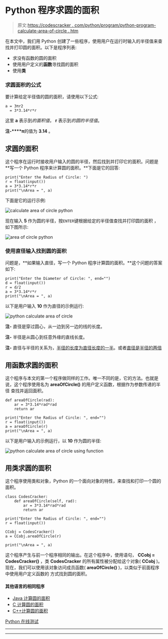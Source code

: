 # Python 程序求圆的面积

> 原文:[https://codescracker . com/python/program/python-program-calculate-area-of-circle . htm](https://codescracker.com/python/program/python-program-calculate-area-of-circle.htm)

在本文中，我们用 Python 创建了一些程序，使用用户在运行时输入的半径值来查找并打印圆的面积。以下是程序列表:

*   求没有函数的圆的面积
*   使用用户定义的**函数**寻找圆的面积
*   使用**类**

### 求圆面积的公式

要计算给定半径值的圆的面积，请使用以下公式:

```
a = 3πr2
  = 3*3.14*r*r
```

这里 **a** 表示到*的面积值*， **r** 表示到*的圆的半径值*。

**注-****π**的值为 **3.14** 。

## 求圆的面积

这个程序在运行时接收用户输入的圆的半径，然后找到并打印它的面积。问题是**写一个 Python 程序来计算圆的面积。**下面是它的回答:

```
print("Enter the Radius of Circle: ")
r = float(input())
a = 3*3.14*r*r
print("\nArea = ", a)
```

下面是它的运行示例:

![calculate area of circle python](../Images/18488d80727c3e293b55cc065b545360.png)

现在输入 **5** 作为圆的半径，按`ENTER`键根据给定的半径值查找并打印圆的面积 ，如下图所示:

![area of circle python](../Images/bea8c52fe3b2ee8c506db2f756a6f6d8.png)

### 使用直径输入找到圆的面积

问题是，**如果输入直径，写一个 Python 程序计算圆的面积。**这个问题的答案如下:

```
print("Enter the Diameter of Circle: ", end="")
d = float(input())
r = d/2
a = 3*3.14*r*r
print("\nArea = ", a)
```

以下是用户输入 **10** 作为直径的示例运行:

![python calculate area of circle](../Images/ccf89afbeca6427a9abab84507564c79.png)

**注-** 直径是穿过圆心，从一边到另一边的线的长度。

**注-** 半径是从圆心到任意外缘的直线长度。

**注-** 直径与半径的关系为，<u>半径的长度为直径长度的一半</u>。或者<u>直径是半径的两倍</u>

## 用函数求圆的面积

这个程序与本文的第一个程序做同样的工作。唯一不同的是，它的方法。也就是说，这个程序使用名为 **areaOfCircle()** 的用户定义函数，根据作为参数传递的半径 查找并返回面积。

```
def areaOfCircle(rad):
    ar = 3*3.14*rad*rad
    return ar

print("Enter the Radius of Circle: ", end="")
r = float(input())
a = areaOfCircle(r)
print("\nArea = ", a)
```

以下是用户输入的示例运行，以 **10** 作为圆的半径:

![python calculate area of circle using function](../Images/7c498db03c6883e94d6d724b4f3b7d4a.png)

## 用类求圆的面积

这个程序使用类和对象，Python 的一个面向对象的特性，来查找和打印一个圆的面积。

```
class CodesCracker:
    def areaOfCircle(self, rad):
        ar = 3*3.14*rad*rad
        return ar

print("Enter the Radius of Circle: ", end="")
r = float(input())

CCobj = CodesCracker()
a = CCobj.areaOfCircle(r)

print("\nArea = ", a)
```

这个程序产生与前一个程序相同的输出。在这个程序中，使用语句， **CCobj = CodesCracker()** ，类 **CodesCracker** 的所有属性被分配给这个对象( **CCobj** )。 现在，我们可以使用该对象访问成员函数( **areaOfCircle()** )，以类似于前面程序中使用用户定义函数的 方式找到圆的面积。

#### 其他语言的相同程序

*   [Java 计算圆的面积](/java/program/java-program-calculate-area-circumference.htm)
*   [C 计算圆的面积](/c/program/c-program-calculate-area-circumference.htm)
*   [C++计算圆的面积](/cpp/program/cpp-program-calculate-area-circumference.htm)

[Python 在线测试](/exam/showtest.php?subid=10)

* * *

* * *